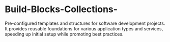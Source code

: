 # Build-Blocks-Collections-
Pre-configured templates and structures for software development projects. It provides reusable foundations for various application types and services, speeding up initial setup while promoting best practices.
